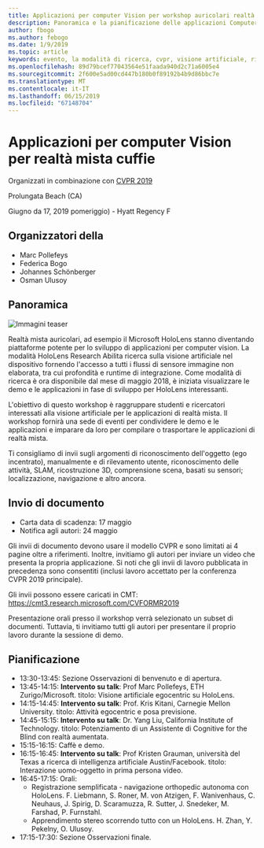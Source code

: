 ```yaml
---
title: Applicazioni per computer Vision per workshop auricolari realtà mista a CVPR 2019
description: Panoramica e la pianificazione delle applicazioni Computer Vision per workshop auricolari realtà mista, per essere recapitati in occasione della conferenza CVPR giugno 2019.
author: fbogo
ms.author: febogo
ms.date: 1/9/2019
ms.topic: article
keywords: evento, la modalità di ricerca, cvpr, visione artificiale, ricerca, HoloLens
ms.openlocfilehash: 89d79bcef77043564e51faada940d2c71a6005e4
ms.sourcegitcommit: 2f600e5ad00cd447b180b0f89192b4b9d86bbc7e
ms.translationtype: MT
ms.contentlocale: it-IT
ms.lasthandoff: 06/15/2019
ms.locfileid: "67148704"
---
```

# <a name="computer-vision-applications-for-mixed-reality-headsets"></a>Applicazioni per computer Vision per realtà mista cuffie

Organizzati in combinazione con [CVPR 2019](http://cvpr2019.thecvf.com/)

Prolungata Beach (CA)

Giugno da 17, 2019 pomeriggio) - Hyatt Regency F


## <a name="organizers"></a>Organizzatori della
* Marc Pollefeys
* Federica Bogo
* Johannes Schönberger
* Osman Ulusoy

## <a name="overview"></a>Panoramica

![Immagini teaser](images/cvpr2019_teaser2.jpg)

Realtà mista auricolari, ad esempio il Microsoft HoloLens stanno diventando piattaforme potente per lo sviluppo di applicazioni per computer vision. La modalità HoloLens Research Abilita ricerca sulla visione artificiale nel dispositivo fornendo l'accesso a tutti i flussi di sensore immagine non elaborata, tra cui profondità e runtime di integrazione. Come modalità di ricerca è ora disponibile dal mese di maggio 2018, è iniziata visualizzare le demo e le applicazioni in fase di sviluppo per HoloLens interessanti. 

L'obiettivo di questo workshop è raggruppare studenti e ricercatori interessati alla visione artificiale per le applicazioni di realtà mista. Il workshop fornirà una sede di eventi per condividere le demo e le applicazioni e imparare da loro per compilare o trasportare le applicazioni di realtà mista. 

Ti consigliamo di invii sugli argomenti di riconoscimento dell'oggetto (ego incentrato), manualmente e di rilevamento utente, riconoscimento delle attività, SLAM, ricostruzione 3D, comprensione scena, basati su sensori; localizzazione, navigazione e altro ancora.

## <a name="paper-submission"></a>Invio di documento
* Carta data di scadenza: 17 maggio
* Notifica agli autori: 24 maggio

Gli invii di documento devono usare il modello CVPR e sono limitati ai 4 pagine oltre a riferimenti. Inoltre, invitiamo gli autori per inviare un video che presenta la propria applicazione.
Si noti che gli invii di lavoro pubblicata in precedenza sono consentiti (inclusi lavoro accettato per la conferenza CVPR 2019 principale). 

Gli invii possono essere caricati in CMT: https://cmt3.research.microsoft.com/CVFORMR2019

Presentazione orali presso il workshop verrà selezionato un subset di documenti. Tuttavia, ti invitiamo tutti gli autori per presentare il proprio lavoro durante la sessione di demo.


## <a name="schedule"></a>Pianificazione
* 13:30-13:45: Sezione Osservazioni di benvenuto e di apertura.
* 13:45-14:15: **Intervento su talk**: Prof Marc Pollefeys, ETH Zurigo/Microsoft. titolo: Visione artificiale egocentric su HoloLens.
* 14:15-14:45: **Intervento su talk**: Prof. Kris Kitani, Carnegie Mellon University. titolo: Attività egocentric e posa previsione.
* 14:45-15:15: **Intervento su talk**: Dr. Yang Liu, California Institute of Technology. titolo: Potenziamento di un Assistente di Cognitive for the Blind con realtà aumentata.
* 15:15-16:15: Caffè e demo.
* 16:15-16:45: **Intervento su talk**: Prof Kristen Grauman, università del Texas a ricerca di intelligenza artificiale Austin/Facebook. titolo: Interazione uomo-oggetto in prima persona video.
* 16:45-17:15: Orali:
    * Registrazione semplificata - navigazione orthopedic autonoma con HoloLens. F. Liebmann, S. Roner, M. von Atzigen, F. Wanivenhaus, C. Neuhaus, J. Spirig, D. Scaramuzza, R. Sutter, J. Snedeker, M. Farshad, P. Furnstahl.
    * Apprendimento stereo scorrendo tutto con un HoloLens. H. Zhan, Y. Pekelny, O. Ulusoy.
* 17:15-17:30: Sezione Osservazioni finale.
